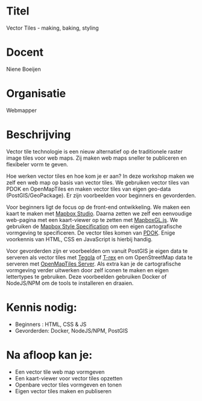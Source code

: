 
# Titel
Vector Tiles - making, baking, styling

# Docent
Niene Boeijen

# Organisatie
Webmapper

# Beschrijving

Vector tile technologie is een nieuw alternatief op de traditionele raster image tiles voor web maps. Zij maken web maps sneller te publiceren en flexibeler vorm te geven. 

Hoe werken vector tiles en hoe kom je er aan? In deze workshop maken we zelf een web map op basis van vector tiles. We gebruiken vector tiles van PDOK en OpenMapTiles en maken vector tiles van eigen geo-data (PostGIS/GeoPackage). Er zijn voorbeelden voor beginners en gevorderden.

Voor beginners ligt de focus op de front-end ontwikkeling. We maken een kaart te maken met [Mapbox Studio](https://www.mapbox.com/studio/). Daarna zetten we zelf een eenvoudige web-pagina met een kaart-viewer op te zetten met [MapboxGL.js](https://www.mapbox.com/mapbox-gl-js/api). We gebruiken de [Mapbox Style Specification](https://www.mapbox.com/mapbox-gl-js/style-spec/) om een eigen cartografische vormgeving te specificeren. De vector tiles komen van [PDOK](https://github.com/PDOK/vectortiles-bgt-brt). Enige voorkennis van HTML, CSS en JavaScript is hierbij handig.

Voor gevorderden zijn er voorbeelden om vanuit PostGIS je eigen data te serveren als vector tiles met [Tegola](https://github.com/go-spatial/tegola) of [T-rex](https://github.com/t-rex-tileserver/t-rex) en om OpenStreetMap data te serveren met [OpenMapTiles Server](https://openmaptiles.com/server/). Als extra kan je de cartografische vormgeving verder uitwerken door zelf iconen te maken en eigen lettertypes te gebruiken. Deze voorbeelden gebruiken Docker of NodeJS/NPM om de tools te installeren en draaien.

# Kennis nodig:

* Beginners : HTML, CSS & JS
* Gevorderden: Docker, NodeJS/NPM, PostGIS

# Na afloop kan je:

* Een vector tile web map vormgeven
* Een kaart-viewer voor vector tiles opzetten
* Openbare vector tiles vormgeven en tonen
* Eigen vector tiles maken en publiseren
